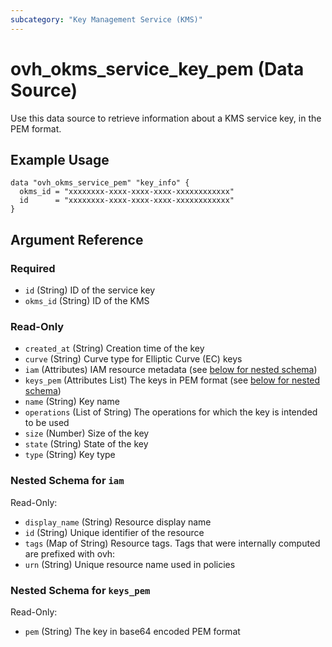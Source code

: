 ```yaml
---
subcategory: "Key Management Service (KMS)"
---
```


# ovh_okms_service_key_pem (Data Source)

Use this data source to retrieve information about a KMS service key, in the PEM format.

## Example Usage

```hcl
data "ovh_okms_service_pem" "key_info" {
  okms_id = "xxxxxxxx-xxxx-xxxx-xxxx-xxxxxxxxxxxx"
  id      = "xxxxxxxx-xxxx-xxxx-xxxx-xxxxxxxxxxxx"
}
```

## Argument Reference

### Required

- `id` (String) ID of the service key
- `okms_id` (String) ID of the KMS

### Read-Only

- `created_at` (String) Creation time of the key
- `curve` (String) Curve type for Elliptic Curve (EC) keys
- `iam` (Attributes) IAM resource metadata (see [below for nested schema](#nestedatt--iam))
- `keys_pem` (Attributes List) The keys in PEM format (see [below for nested schema](#nestedatt--keys_pem))
- `name` (String) Key name
- `operations` (List of String) The operations for which the key is intended to be used
- `size` (Number) Size of the key
- `state` (String) State of the key
- `type` (String) Key type

<a id="nestedatt--iam"></a>
### Nested Schema for `iam`

Read-Only:

- `display_name` (String) Resource display name
- `id` (String) Unique identifier of the resource
- `tags` (Map of String) Resource tags. Tags that were internally computed are prefixed with ovh:
- `urn` (String) Unique resource name used in policies


<a id="nestedatt--keys_pem"></a>
### Nested Schema for `keys_pem`

Read-Only:

- `pem` (String) The key in base64 encoded PEM format
